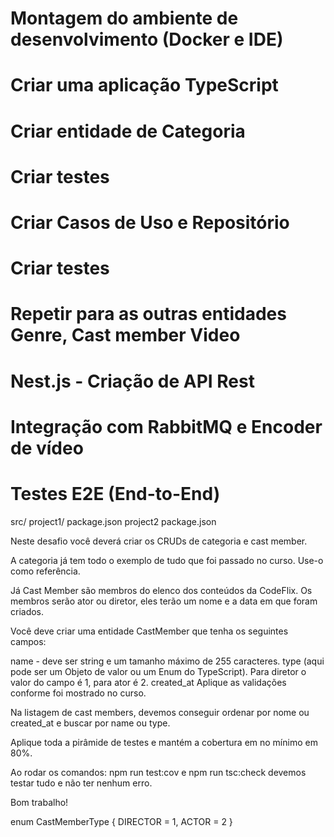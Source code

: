 # Montagem do ambiente de desenvolvimento (Docker e IDE)
# Criar uma aplicação TypeScript
# Criar entidade de Categoria
# Criar testes
# Criar Casos de Uso e Repositório
# Criar testes

# Repetir para as outras entidades Genre, Cast member Video
 
# Nest.js - Criação de API Rest
# Integração com RabbitMQ e Encoder de vídeo
# Testes E2E (End-to-End)

src/
   project1/
         package.json
   project2
         package.json

Neste desafio você deverá criar os CRUDs de categoria e cast member.

A categoria já tem todo o exemplo de tudo que foi passado no curso. Use-o como referência.

Já Cast Member são membros do elenco dos conteúdos da CodeFlix. Os membros serão ator ou diretor, eles terão um nome e a data em que foram criados.

Você deve criar uma entidade CastMember que tenha os seguintes campos:

name - deve ser string e um tamanho máximo de 255 caracteres.
type (aqui pode ser um Objeto de valor ou um Enum do TypeScript). Para diretor o valor do campo é 1, para ator é 2.
created_at
Aplique as validações conforme foi mostrado no curso.

Na listagem de cast members, devemos conseguir ordenar por nome ou created_at e buscar por name ou type.

Aplique toda a pirâmide de testes e mantém a cobertura em no mínimo em 80%.

Ao rodar os comandos: npm run test:cov e npm run tsc:check devemos testar tudo e não ter nenhum erro.

Bom trabalho!

enum CastMemberType {
    DIRECTOR = 1,
    ACTOR = 2
}

